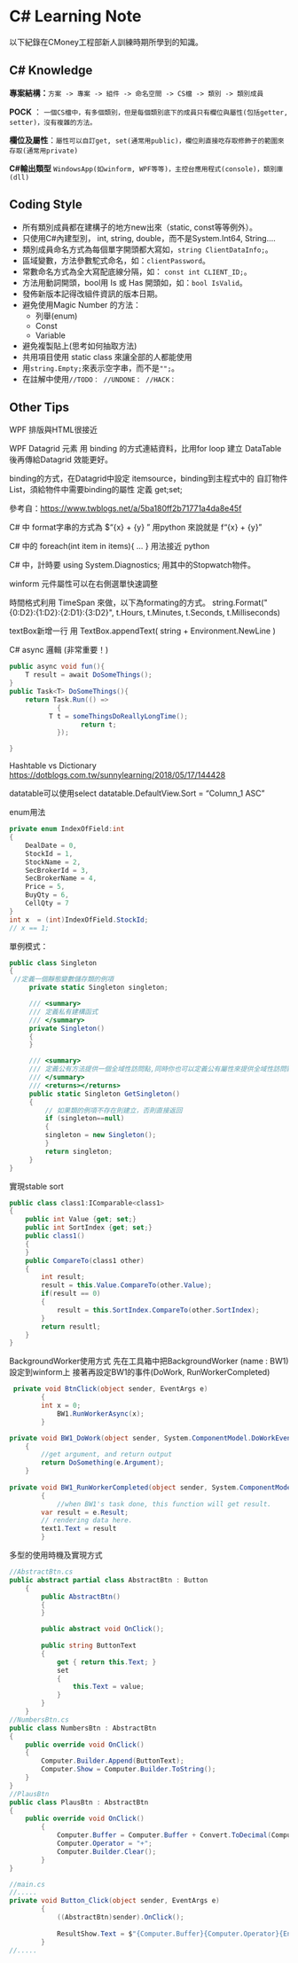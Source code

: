 # C# Learning Note

以下紀錄在CMoney工程部新人訓練時期所學到的知識。

## C# Knowledge
**專案結構：**`方案 -> 專案 -> 組件 -> 命名空間 -> CS檔 -> 類別 -> 類別成員`

**POCK** ： `一個CS檔中，有多個類別，但是每個類別底下的成員只有欄位與屬性(包括getter, setter)，沒有複雜的方法。`

**欄位及屬性**：`屬性可以自訂get, set(通常用public)，欄位則直接吃存取修飾子的範圍來存取(通常用private)`

**C#輸出類型** `WindowsApp(如winform, WPF等等)，主控台應用程式(console)，類別庫(dll)`

## Coding Style
* 所有類別成員都在建構子的地方new出來（static, const等等例外）。
* 只使用C#內建型別， int, string, double，而不是System.Int64, String....
* 類別成員命名方式為每個單字開頭都大寫如，`string ClientDataInfo;`。
* 區域變數，方法參數駝式命名，如：`clientPassword`。
* 常數命名方式為全大寫配底線分隔，如： `const int CLIENT_ID;`。
* 方法用動詞開頭，bool用 Is 或 Has 開頭如，如：`bool IsValid`。
* 發佈新版本記得改組件資訊的版本日期。
* 避免使用Magic Number 的方法：
	* 列舉(enum)
	* Const
	* Variable
* 避免複製貼上(思考如何抽取方法)
* 共用項目使用 static class 來讓全部的人都能使用
* 用`string.Empty;`來表示空字串，而不是`"";`。
* 在註解中使用`//TODO： //UNDONE： //HACK：`

## Other Tips
WPF 排版與HTML很接近

WPF  Datagrid 元素 用 binding 的方式連結資料，比用for loop 建立 DataTable後再傳給Datagrid 效能更好。

binding的方式，在Datagrid中設定 itemsource，binding到主程式中的 自訂物件List，須給物件中需要binding的屬性 定義 get;set;

參考自：https://www.twblogs.net/a/5ba180ff2b71771a4da8e45f

C# 中 format字串的方式為   $“{x} + {y} ” 用python 來說就是 f“{x} + {y}”

C# 中的 foreach(int item in items){ … } 用法接近 python

C# 中，計時要 using System.Diagnostics; 用其中的Stopwatch物件。


winform 元件屬性可以在右側選單快速調整

時間格式利用 TimeSpan 來做，以下為formating的方式。
string.Format("{0:D2}:{1:D2}:{2:D1}:{3:D2}", t.Hours, t.Minutes, t.Seconds, t.Milliseconds)

textBox新增一行 用 TextBox.appendText( string +  Environment.NewLine ) 

C# async 邏輯 (非常重要！)
```C#
public async void fun(){
	T result = await DoSomeThings(); 
}
public Task<T> DoSomeThings(){
	return Task.Run(() =>
            {
	      T t = someThingsDoReallyLongTime();	
                  return t;
            });

}
```
Hashtable vs Dictionary
https://dotblogs.com.tw/sunnylearning/2018/05/17/144428

datatable可以使用select
datatable.DefaultView.Sort = “Column_1 ASC”

enum用法
```C#
private enum IndexOfField:int
{
    DealDate = 0,
    StockId = 1,
    StockName = 2,
    SecBrokerId = 3,
    SecBrokerName = 4,
    Price = 5,
    BuyQty = 6,
    CellQty = 7
}
int x  = (int)IndexOfField.StockId;
// x == 1;
```

單例模式：
```C#
public class Singleton
{
 //定義一個靜態變數儲存類的例項
	 private static Singleton singleton;

	 /// <summary>
	 /// 定義私有建構函式
	 /// </summary>
	 private Singleton()
	 {
	 }

	 /// <summary>
	 /// 定義公有方法提供一個全域性訪問點,同時你也可以定義公有屬性來提供全域性訪問點
	 /// </summary>
	 /// <returns></returns>
	 public static Singleton GetSingleton()
	 {
	     // 如果類的例項不存在則建立，否則直接返回
	     if (singleton==null)
	     {
		 singleton = new Singleton();
	     }
	     return singleton;
	 }
}
```
實現stable sort
```C#
public class class1:IComparable<class1>
{
	public int Value {get; set;}
	public int SortIndex {get; set;}
	public class1()
	{
	}
	public CompareTo(class1 other)
	{
		int result;
		result = this.Value.CompareTo(other.Value);
		if(result == 0)
		{
			result = this.SortIndex.CompareTo(other.SortIndex);
		}
		return resultl;
	}
}
```
BackgroundWorker使用方式
先在工具箱中把BackgroundWorker (name : BW1)設定到winform上
接著再設定BW1的事件(DoWork, RunWorkerCompleted)
```C#
 private void BtnClick(object sender, EventArgs e)
        {
	    int x = 0;
            BW1.RunWorkerAsync(x);
        }

private void BW1_DoWork(object sender, System.ComponentModel.DoWorkEventArgs e)
	{
		//get argument, and return output
		return DoSomething(e.Argument);
	}
	
private void BW1_RunWorkerCompleted(object sender, System.ComponentModel.RunWorkerCompletedEventArgs e)
        {
            //when BW1's task done, this function will get result.
	    var result = e.Result;
	    // rendering data here.
	    text1.Text = result
        }
```
多型的使用時機及實現方式
```C#
//AbstractBtn.cs
public abstract partial class AbstractBtn : Button
    {
        public AbstractBtn()
        {
        }

        public abstract void OnClick();
        
        public string ButtonText
        {
            get { return this.Text; }
            set
            {
                this.Text = value;
            }
        }
    }
//NumbersBtn.cs
public class NumbersBtn : AbstractBtn
{
	public override void OnClick()
	{
	    Computer.Builder.Append(ButtonText);
	    Computer.Show = Computer.Builder.ToString();
	}
}
//PlausBtn
public class PlausBtn : AbstractBtn
{
	public override void OnClick()
        {
            Computer.Buffer = Computer.Buffer + Convert.ToDecimal(Computer.Show);
            Computer.Operator = "+";
            Computer.Builder.Clear();
        }
}

//main.cs
//.....
private void Button_Click(object sender, EventArgs e)
        {
            ((AbstractBtn)sender).OnClick();
            
            ResultShow.Text = $"{Computer.Buffer}{Computer.Operator}{Environment.NewLine}{Computer.Show}";
        }
//.....
```


